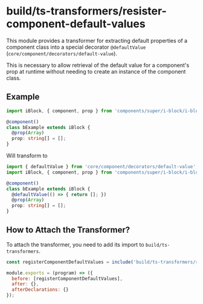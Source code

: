 # build/ts-transformers/resister-component-default-values

This module provides a transformer for extracting default properties of a component class into a special decorator `@defaultValue` (`core/component/decorators/default-value`).

This is necessary to allow retrieval of the default value for a component's prop at runtime without needing to create an instance of the component class.

## Example

```typescript
import iBlock, { component, prop } from 'components/super/i-block/i-block';

@component()
class bExample extends iBlock {
  @prop(Array)
  prop: string[] = [];
}
```

Will transform to

```typescript
import { defaultValue } from 'core/component/decorators/default-value';
import iBlock, { component, prop } from 'components/super/i-block/i-block';

@component()
class bExample extends iBlock {
  @defaultValue(() => { return []; })
  @prop(Array)
  prop: string[] = [];
}
```

## How to Attach the Transformer?

To attach the transformer, you need to add its import to `build/ts-transformers`.

```js
const registerComponentDefaultValues = include('build/ts-transformers/register-component-default-values');

module.exports = (program) => ({
  before: [registerComponentDefaultValues],
  after: {},
  afterDeclarations: {}
});
```
